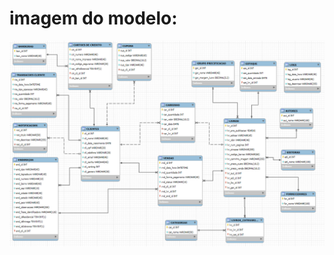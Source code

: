 # imagem do modelo:
![image](https://github.com/fabi0casa/e-commerce-Livros/blob/main/Outros/Modelo%20Banco%20de%20Dados/Modelo%20de%20Banco%20de%20Dados.png)
